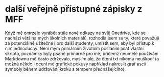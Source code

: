 # další veřejně přístupné zápisky z MFF
Když mě omrzelo vyrábět stále nové odkazy na svůj Onedrive, kde se nachází většina mých školních materiálů, rozhodla jsem se ty, které považuji za potenciálně užitečné i pro další studenty, umístit sem, aby byl přístup k nim jednoduchý. 
Není mým primárním životním posláním psát vlastní skripta, poznámky byly psané primárně pro mě, přičemž neumělé používání Markdownu mě často zdržovalo, myslím ale, že čtení txt nikomu neuškodí (a možná někdo i ocení mé grafické pokusy například nakreslit graf ascii symboly během udržování kroku s tempem přednášejícího).
